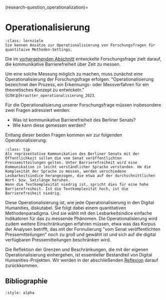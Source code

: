 (research-question_operationalization)= 
# Operationalisierung
```{admonition} Feinlernziel(e) dieses Kapitels
:class: lernziele
Sie kennen Ansätze zur Operationalisierung von Forschungsfragen für quantitaive Methoden-Settings.
```
Die im [vorhergehenden Abschnitt](research-question_research-question) entwickelte Forschungsfrage zielt darauf, die kommunikative Barrierefreiheit über Zeit zu messen. 

Um eine solche Messung möglich zu machen, muss zunächst eine Operationalisierung der Forschungsfrage erfolgen. "Operationalisierung bezeichnet den Prozess, ein Erkennungs- oder Messverfahren für ein theoretisches Konzept zu entwickeln." {cite:p}`krautter_operationalisierung_2023`.

Für die Operationalisierung unserer Forschungsfrage müssen insbesondere zwei Fragen adressiert werden:
- Was ist kommunikative Barrierefreiheit des Berliner Senats? 
- Wie kann diese gemessen werden?

Entlang dieser beiden Fragen kommen wir zur folgenden Operationalisierung:

`````{admonition} Operationalisierung
:class: tip
Als repräsentative Kommunikation des Berliner Senats mit der Öffentlichkeit sollen die vom Senat veröffentlichten Pressemitteilungen gelten. Unter Barrierefreiheit wird eine Kommunikation in leicht verständlicher Sprache verstanden. Um die Komplexität der Sprache zu messen, werden verschiedene Lesbarkeitsindice herangezogen, die etwa auf der durchschnittlichen Wort- bzw. Satzlänge beruhen. 
Wenn die Textkomplexität niedrig ist, spricht dies für eine hohe Barrierefreiheit. Ist die Textkomplexität hoch, ist die Barrierefreiheit niedrig. 

`````

Diese Operationalisierung ist, wie jede Operationalisierung in den Digital Humanities, diskutabel. Sie folgt dabei einem quantitativen Methodenparadigma. Und sie wählt mit den Lesbarkeitsindice einfache Indikatoren für das zu messende Phänomen. Die Operationalisierung wird zudem weitere Einschränkungen erfahren müssen, etwa was das Korpus der Analysen betrifft, das mit der Formulierung "vom Senat veröffentlichten Pressemitteilungen" noch zu groß und gewählt ist und sich auf die digital verfügbaren Pressemitteilungen beschränken wird.   


Die Reflektion der Grenzen und Beschränkungen, die mit der eigenen Operationalisierung einhergehen, ist essentieller Bestandteil von Digital Humanities-Projekten. Wir werden in der abschließenden [Reflexion](reflection_reflection) darauf zurückkommen.

## Bibliographie
```{bibliography}
:style: alpha
```
